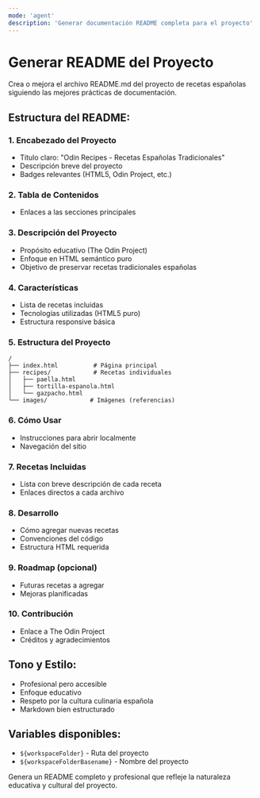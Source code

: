 ```yaml
---
mode: 'agent'
description: 'Generar documentación README completa para el proyecto'
---
```


# Generar README del Proyecto

Crea o mejora el archivo README.md del proyecto de recetas españolas siguiendo las mejores prácticas de documentación.

## Estructura del README:

### 1. Encabezado del Proyecto
- Título claro: "Odin Recipes - Recetas Españolas Tradicionales"
- Descripción breve del proyecto
- Badges relevantes (HTML5, Odin Project, etc.)

### 2. Tabla de Contenidos
- Enlaces a las secciones principales

### 3. Descripción del Proyecto
- Propósito educativo (The Odin Project)
- Enfoque en HTML semántico puro
- Objetivo de preservar recetas tradicionales españolas

### 4. Características
- Lista de recetas incluidas
- Tecnologías utilizadas (HTML5 puro)
- Estructura responsive básica

### 5. Estructura del Proyecto
```
/
├── index.html          # Página principal
├── recipes/            # Recetas individuales
│   ├── paella.html
│   ├── tortilla-espanola.html
│   └── gazpacho.html
└── images/            # Imágenes (referencias)
```

### 6. Cómo Usar
- Instrucciones para abrir localmente
- Navegación del sitio

### 7. Recetas Incluidas
- Lista con breve descripción de cada receta
- Enlaces directos a cada archivo

### 8. Desarrollo
- Cómo agregar nuevas recetas
- Convenciones del código
- Estructura HTML requerida

### 9. Roadmap (opcional)
- Futuras recetas a agregar
- Mejoras planificadas

### 10. Contribución
- Enlace a The Odin Project
- Créditos y agradecimientos

## Tono y Estilo:
- Profesional pero accesible
- Enfoque educativo
- Respeto por la cultura culinaria española
- Markdown bien estructurado

## Variables disponibles:
- `${workspaceFolder}` - Ruta del proyecto
- `${workspaceFolderBasename}` - Nombre del proyecto

Genera un README completo y profesional que refleje la naturaleza educativa y cultural del proyecto.